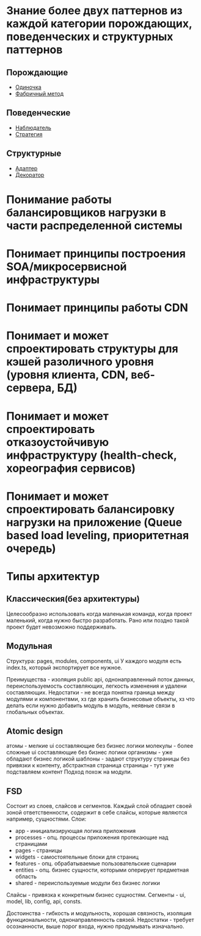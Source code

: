 # Знание более двух паттернов из каждой категории порождающих, поведенческих и структурных паттернов

Порождающие
-
- [Одиночка](https://github.com/js588787/competencies/blob/main/patterns/%D1%81reational/singleton.md)
- [Фабричный метод](https://github.com/js588787/competencies/blob/main/patterns/%D1%81reational/factoryMethod.md)

Поведенческие
-
- [Наблюдатель](https://github.com/js588787/competencies/blob/main/patterns/behavioral/observer.md)
- [Стратегия](https://github.com/js588787/competencies/blob/main/patterns/behavioral/strategy.md)

Структурные
-
- [Адаптер](https://github.com/js588787/competencies/blob/main/patterns/structural/adapter.md)
- [Декоратор](https://github.com/js588787/competencies/blob/main/patterns/structural/decorator.md)

# Понимание работы балансировщиков нагрузки в части распределенной системы
# Понимает принципы построения SOA/микросервисной инфраструктуры
# Понимает принципы работы CDN
# Понимает и может спроектировать структуры для кэшей разоличного уровня (уровня клиента, CDN, веб-сервера, БД)
# Понимает и может спроектировать отказоустойчивую инфраструктуру (health-check, хореография сервисов)
# Понимает и может спроектировать балансировку нагрузки на приложение (Queue based load leveling, приоритетная очередь)

# Типы архитектур
Классическия(без архитектуры)
-
Целесообразно использовать когда маленькая команда, когда проект маленький, когда нужно быстро разработать.
Рано или поздно такой проект будет невозможно поддерживать.

Модульная
-
Структура: pages, modules, components, ui
У каждого модуля есть index.ts, который экспортирует все нужное.

Преимущества - изоляция public api, однонаправленный поток данных, переиспользуемость составляющих, легкость изменения и удалени составляющих.
Недостатки - не всегда понятна граница между модулями и компонентвми, хз где хранить бизнесовые объекты, хз что делать если нужно добавить модуль в модуль, неявные связи в глобальных объектах.

Аtomic design 
-
атомы - мелкие ui составляющие без бизнес логики
молекулы - более сложные ui составляющие без бизнес логики
организмы - уже обладают бизнес логикой
шаблоны - задают структуру страницы без привязки к контенту, абстрактная страница
страницы - тут уже подставляем контент
Подход похож на модули.

FSD
-
Состоит из слоев, слайсов и сегментов.
Каждый слой обладает своей зоной ответственности, содержит в себе слайсы, которые являются например, сущностями. 
Слои:
- app - инициализирующая логика приложения
- processes - опц. процессы приложения протекающие над страницами
- pages - страницы
- widgets - самостоятельные блоки для страниц
- features - опц. обрабатываемые пользовательские сценарии
- entities - опц. бизнес сущности, которыми оперирует предметная область
- shared - переиспользуемые модули без бизнес логики

Слайсы - привязка к конкретным бизнес сущностям. Сегменты - ui, model, lib, config, api, consts.

Достоинства - гибкость и модульность, хорошая связность, изоляция функциональности, однонаправленность связей.
Недостатки - требует осознанности, выше порог входа, нужно продумывать изначально.
